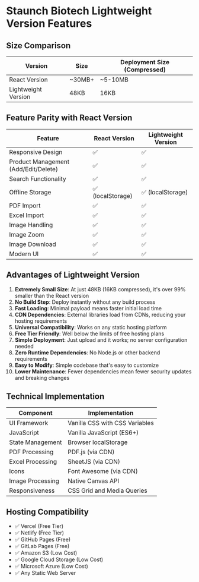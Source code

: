 # Staunch Biotech Lightweight Version Features

## Size Comparison

| Version | Size | Deployment Size (Compressed) |
|---------|------|------------------------------|
| React Version | ~30MB+ | ~5-10MB |
| Lightweight Version | 48KB | 16KB |

## Feature Parity with React Version

| Feature | React Version | Lightweight Version |
|---------|---------------|---------------------|
| Responsive Design | ✅ | ✅ |
| Product Management (Add/Edit/Delete) | ✅ | ✅ |
| Search Functionality | ✅ | ✅ |
| Offline Storage | ✅ (localStorage) | ✅ (localStorage) |
| PDF Import | ✅ | ✅ |
| Excel Import | ✅ | ✅ |
| Image Handling | ✅ | ✅ |
| Image Zoom | ✅ | ✅ |
| Image Download | ✅ | ✅ |
| Modern UI | ✅ | ✅ |

## Advantages of Lightweight Version

1. **Extremely Small Size**: At just 48KB (16KB compressed), it's over 99% smaller than the React version
2. **No Build Step**: Deploy instantly without any build process
3. **Fast Loading**: Minimal payload means faster initial load time
4. **CDN Dependencies**: External libraries load from CDNs, reducing your hosting requirements
5. **Universal Compatibility**: Works on any static hosting platform
6. **Free Tier Friendly**: Well below the limits of free hosting plans
7. **Simple Deployment**: Just upload and it works; no server configuration needed
8. **Zero Runtime Dependencies**: No Node.js or other backend requirements
9. **Easy to Modify**: Simple codebase that's easy to customize
10. **Lower Maintenance**: Fewer dependencies mean fewer security updates and breaking changes

## Technical Implementation

| Component | Implementation |
|-----------|---------------|
| UI Framework | Vanilla CSS with CSS Variables |
| JavaScript | Vanilla JavaScript (ES6+) |
| State Management | Browser localStorage |
| PDF Processing | PDF.js (via CDN) |
| Excel Processing | SheetJS (via CDN) |
| Icons | Font Awesome (via CDN) |
| Image Processing | Native Canvas API |
| Responsiveness | CSS Grid and Media Queries |

## Hosting Compatibility

- ✅ Vercel (Free Tier)
- ✅ Netlify (Free Tier)
- ✅ GitHub Pages (Free)
- ✅ GitLab Pages (Free)
- ✅ Amazon S3 (Low Cost)
- ✅ Google Cloud Storage (Low Cost)
- ✅ Microsoft Azure (Low Cost)
- ✅ Any Static Web Server